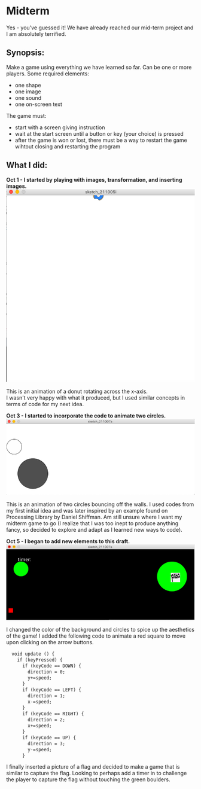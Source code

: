 # Midterm

Yes - you've guessed it! We have already reached our mid-term project and I am absolutely terrified.

## Synopsis:

Make a game using everything we have learned so far. Can be one or more players. Some required elements: 
- one shape
- one image
- one sound
- one on-screen text

The game must:
- start with a screen giving instruction
- wait at the start screen until a button or key (your choice) is pressed
- after the game is won or lost, there must be a way to restart the game wihtout closing and restarting the program

## What I did:

**Oct 1 - I started by playing with images, transformation, and inserting images.**
![](TAN_Donut.png)

This is an animation of a donut rotating across the x-axis.  
I wasn't very happy with what it produced, but I used similar concepts in terms of code for my next idea. 

**Oct 3 - I started to incorporate the code to animate two circles.**
![](TAN_TwoCircles.png)

This is an animation of two circles bouncing off the walls. I used codes from my first initial idea and was later inspired by an example found on Processing Library by Daniel Shiffman. Am still unsure where I want my midterm game to go (I realize that I was too inept to produce anything fancy, so decided to explore and adapt as I learned new ways to code). 

**Oct 5 - I began to add new elements to this draft.**
![](TAN_CaptureTheFlag.png)

I changed the color of the background and circles to spice up the aesthetics of the game! 
I added the following code to animate a red square to move upon clicking on the arrow buttons.

````
  void update () {
    if (keyPressed) {
      if (keyCode == DOWN) {
        direction = 0;
        y+=speed;
      }
      if (keyCode == LEFT) {
        direction = 1;
        x-=speed;
      }
      if (keyCode == RIGHT) {
        direction = 2;
        x+=speed;
      }
      if (keyCode == UP) {
        direction = 3;
        y-=speed;
      } 
````

I finally inserted a picture of a flag and decided to make a game that is similar to capture the flag. Looking to perhaps add a timer in to challenge the player to capture the flag without touching the green boulders.


